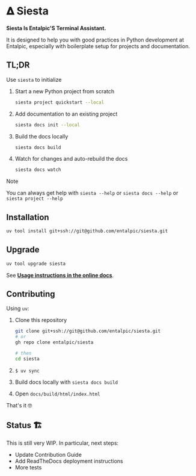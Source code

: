 # 𝚫 Siesta

**Siesta Is Entalpic'S Terminal Assistant.**

It is designed to help you with good practices in Python development at Entalpic, especially with boilerplate setup for projects and documentation.

## TL;DR

Use `siesta` to initialize

1. Start a new Python project from scratch

    ```bash
    siesta project quickstart --local
    ```

2. Add documentation to an existing project

    ```bash
    siesta docs init --local
    ```

3. Build the docs locally

    ```bash
    siesta docs build
    ```

4. Watch for changes and auto-rebuild the docs

    ```bash
    siesta docs watch
    ```

> [!NOTE]
> You can always get help with `siesta --help` or `siesta docs --help` or `siesta project --help`

## Installation

```bash
uv tool install git+ssh://git@github.com/entalpic/siesta.git
```

## Upgrade

```bash
uv tool upgrade siesta
```

See [**Usage instructions in the online docs**](https://entalpic-siesta.readthedocs-hosted.com/en/latest/autoapi/siesta/cli/index.html).

## Contributing

Using `uv`:

1. Clone this repository

    ```bash
    git clone git+ssh://git@github.com/entalpic/siesta.git
    # or
    gh repo clone entalpic/siesta

    # then
    cd siesta
    ```

2. `$ uv sync`
3. Build docs locally with `siesta docs build`
4. Open `docs/build/html/index.html`

That's it 🤓

## Status 🏗️

This is still very WIP. In particular, next steps:

-   Update Contribution Guide
-   Add ReadTheDocs deployment instructions
-   More tests
